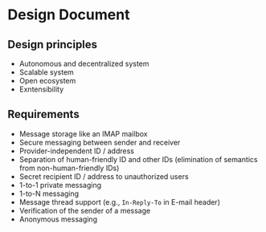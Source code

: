 # Design Document

## Design principles

* Autonomous and decentralized system
* Scalable system
* Open ecosystem
* Exntensibility

## Requirements

* Message storage like an IMAP mailbox
* Secure messaging between sender and receiver
* Provider-independent ID / address
* Separation of human-friendly ID and other IDs (elimination of semantics from non-human-friendly IDs)
* Secret recipient ID / address to unauthorized users
* 1-to-1 private messaging
* 1-to-N messaging
* Message thread support (e.g., `In-Reply-To` in E-mail header)
* Verification of the sender of a message
* Anonymous messaging

